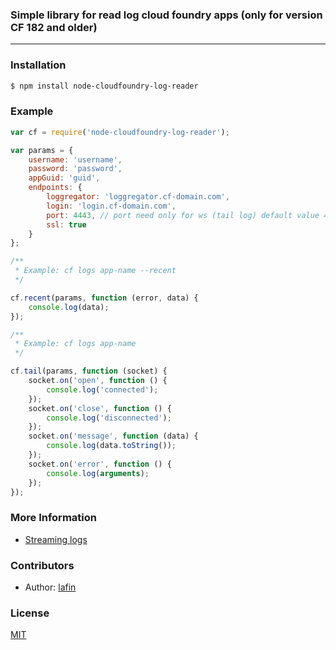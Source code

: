### Simple library for read log cloud foundry apps (only for version CF 182 and older)
___

### Installation

```bash
$ npm install node-cloudfoundry-log-reader
```

### Example
```js
var cf = require('node-cloudfoundry-log-reader');

var params = {
    username: 'username',
    password: 'password',
    appGuid: 'guid',
    endpoints: {
        loggregator: 'loggregator.cf-domain.com',
        login: 'login.cf-domain.com',
        port: 4443, // port need only for ws (tail log) default value 4443
        ssl: true
    }
};

/**
 * Example: cf logs app-name --recent
 */

cf.recent(params, function (error, data) {
    console.log(data);
});

/**
 * Example: cf logs app-name
 */

cf.tail(params, function (socket) {
    socket.on('open', function () {
        console.log('connected');
    });
    socket.on('close', function () {
        console.log('disconnected');
    });
    socket.on('message', function (data) {
        console.log(data.toString());
    });
    socket.on('error', function () {
        console.log(arguments);
    });
});
```

### More Information

* [Streaming logs](http://docs.run.pivotal.io/devguide/deploy-apps/streaming-logs.html)


### Contributors

 * Author: [lafin](https://github.com/lafin)

### License

  [MIT](LICENSE)
